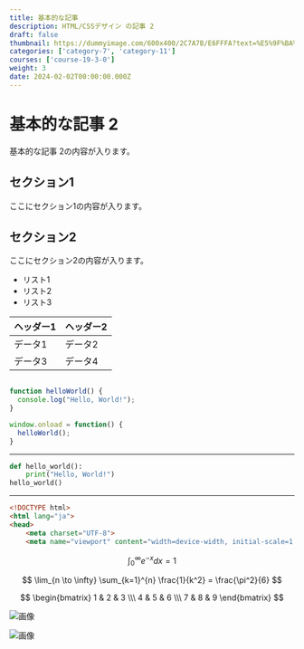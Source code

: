 ```yaml
---
title: 基本的な記事
description: HTML/CSSデザイン の記事 2
draft: false
thumbnail: https://dummyimage.com/600x400/2C7A7B/E6FFFA?text=%E5%9F%BA%E6%9C%AC%E7%9A%84%E3%81%AA%E8%A8%98%E4%BA%8B
categories: ['category-7', 'category-11']
courses: ['course-19-3-0']
weight: 3
date: 2024-02-02T00:00:00.000Z
---
```


# 基本的な記事 2

基本的な記事 2の内容が入ります。

## セクション1
ここにセクション1の内容が入ります。

## セクション2
ここにセクション2の内容が入ります。

- リスト1
- リスト2
- リスト3

| ヘッダー1 | ヘッダー2 |
| --------- | --------- |
| データ1   | データ2   |
| データ3   | データ4   |

```javascript

function helloWorld() {
  console.log("Hello, World!");
}

window.onload = function() {
  helloWorld();
}

```

---

```python
def hello_world():
    print("Hello, World!")
hello_world()
```

---

```html
<!DOCTYPE html>
<html lang="ja">
<head>
    <meta charset="UTF-8">
    <meta name="viewport" content="width=device-width, initial-scale=1.0">
```

$$
\int_{0}^{\infty} e^{-x} dx = 1
$$

$$
\lim_{n \to \infty} \sum_{k=1}^{n} \frac{1}{k^2} = \frac{\pi^2}{6}
$$

$$
\begin{bmatrix}
1 & 2 & 3 \\\
4 & 5 & 6 \\\
7 & 8 & 9
\end{bmatrix}
$$

![画像](https://dummyimage.com/320x180/2D3748/F5F7FA?text=%E5%9F%BA%E6%9C%AC%E7%9A%84%E3%81%AA%E8%A8%98%E4%BA%8B+2)

![画像](https://dummyimage.com/640x360/1A202C/EDF2F7?text=%E5%9F%BA%E6%9C%AC%E7%9A%84%E3%81%AA%E8%A8%98%E4%BA%8B+2)